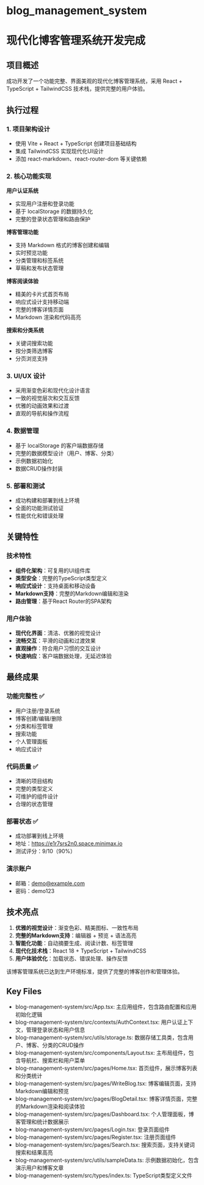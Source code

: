 # blog_management_system

# 现代化博客管理系统开发完成

## 项目概述
成功开发了一个功能完整、界面美观的现代化博客管理系统，采用 React + TypeScript + TailwindCSS 技术栈，提供完整的用户体验。

## 执行过程

### 1. 项目架构设计
- 使用 Vite + React + TypeScript 创建项目基础结构
- 集成 TailwindCSS 实现现代化UI设计
- 添加 react-markdown、react-router-dom 等关键依赖

### 2. 核心功能实现
**用户认证系统**
- 实现用户注册和登录功能
- 基于 localStorage 的数据持久化
- 完整的登录状态管理和路由保护

**博客管理功能**
- 支持 Markdown 格式的博客创建和编辑
- 实时预览功能
- 分类管理和标签系统
- 草稿和发布状态管理

**博客阅读体验**
- 精美的卡片式首页布局
- 响应式设计支持移动端
- 完整的博客详情页面
- Markdown 渲染和代码高亮

**搜索和分类系统**
- 关键词搜索功能
- 按分类筛选博客
- 分页浏览支持

### 3. UI/UX 设计
- 采用渐变色彩和现代化设计语言
- 一致的视觉层次和交互反馈
- 优雅的动画效果和过渡
- 直观的导航和操作流程

### 4. 数据管理
- 基于 localStorage 的客户端数据存储
- 完整的数据模型设计（用户、博客、分类）
- 示例数据初始化
- 数据CRUD操作封装

### 5. 部署和测试
- 成功构建和部署到线上环境
- 全面的功能测试验证
- 性能优化和错误处理

## 关键特性

### 技术特性
- **组件化架构**：可复用的UI组件库
- **类型安全**：完整的TypeScript类型定义
- **响应式设计**：支持桌面和移动设备
- **Markdown支持**：完整的Markdown编辑和渲染
- **路由管理**：基于React Router的SPA架构

### 用户体验
- **现代化界面**：清洁、优雅的视觉设计
- **流畅交互**：平滑的动画和过渡效果
- **直观操作**：符合用户习惯的交互设计
- **快速响应**：客户端数据处理，无延迟体验

## 最终成果

### 功能完整性 ✅
- 用户注册/登录系统
- 博客创建/编辑/删除
- 分类和标签管理
- 搜索功能
- 个人管理面板
- 响应式设计

### 代码质量 ✅
- 清晰的项目结构
- 完整的类型定义
- 可维护的组件设计
- 合理的状态管理

### 部署状态 ✅
- 成功部署到线上环境
- 地址：https://e1r7srs2n0.space.minimax.io
- 测试评分：9/10（90%）

### 演示账户
- 邮箱：demo@example.com
- 密码：demo123

## 技术亮点
1. **优雅的视觉设计**：渐变色彩、精美图标、一致性布局
2. **完整的Markdown支持**：编辑器 + 预览 + 语法高亮
3. **智能化功能**：自动摘要生成、阅读计数、标签管理
4. **现代化技术栈**：React 18 + TypeScript + TailwindCSS
5. **用户体验优化**：加载状态、错误处理、操作反馈

该博客管理系统已达到生产环境标准，提供了完整的博客创作和管理体验。

## Key Files

- blog-management-system/src/App.tsx: 主应用组件，包含路由配置和应用初始化逻辑
- blog-management-system/src/contexts/AuthContext.tsx: 用户认证上下文，管理登录状态和用户信息
- blog-management-system/src/utils/storage.ts: 数据存储工具类，包含用户、博客、分类的CRUD操作
- blog-management-system/src/components/Layout.tsx: 主布局组件，包含导航栏、搜索栏和用户菜单
- blog-management-system/src/pages/Home.tsx: 首页组件，展示博客列表和分类统计
- blog-management-system/src/pages/WriteBlog.tsx: 博客编辑页面，支持Markdown编辑和预览
- blog-management-system/src/pages/BlogDetail.tsx: 博客详情页面，完整的Markdown渲染和阅读体验
- blog-management-system/src/pages/Dashboard.tsx: 个人管理面板，博客管理和统计数据展示
- blog-management-system/src/pages/Login.tsx: 登录页面组件
- blog-management-system/src/pages/Register.tsx: 注册页面组件
- blog-management-system/src/pages/Search.tsx: 搜索页面，支持关键词搜索和结果高亮
- blog-management-system/src/utils/sampleData.ts: 示例数据初始化，包含演示用户和博客文章
- blog-management-system/src/types/index.ts: TypeScript类型定义文件
